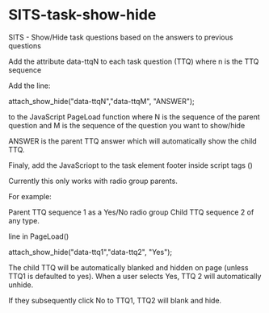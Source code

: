 # SITS-task-show-hide
SITS - Show/Hide task questions based on the answers to previous questions

Add the attribute data-ttqN to each task question (TTQ) where n is the TTQ sequence

Add the line:

attach_show_hide("data-ttqN","data-ttqM", "ANSWER");

to the JavaScript PageLoad function where N is the sequence of the parent question and M is the sequence of the question you want to show/hide

ANSWER is the parent TTQ answer which will automatically show the child TTQ.

Finaly, add the JavaScriopt to the task element footer inside script tags (<script type="application/javascript"> ... </script>)

Currently this only works with radio group parents.

For example:

Parent TTQ sequence 1 as a Yes/No radio group
Child TTQ sequence 2 of any type.

line in PageLoad()

attach_show_hide("data-ttq1","data-ttq2", "Yes");

The child TTQ will be automatically blanked and hidden on page (unless TTQ1 is defaulted to yes).
When a user selects Yes, TTQ 2 will automatically unhide.

If they subsequently click No to TTQ1, TTQ2 will blank and hide.

